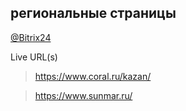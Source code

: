 ## региональные страницы
[@Bitrix24](https://coraldigital.bitrix24.ru/company/personal/user/1265/tasks/task/view/87402/)

Live URL(s)
> <https://www.coral.ru/kazan/>

> <https://www.sunmar.ru/>